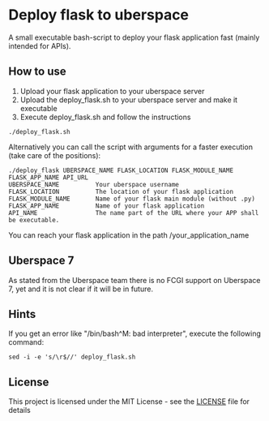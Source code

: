 # Deploy flask to uberspace

A small executable bash-script to deploy your flask application fast (mainly intended for APIs).

## How to use

1. Upload your flask application to your uberspace server
2. Upload the deploy_flask.sh to your uberspace server and make it executable
3. Execute deploy_flask.sh and follow the instructions

```
./deploy_flask.sh
```

Alternatively you can call the script with arguments for a faster execution (take care of the positions):

```
./deploy_flask UBERSPACE_NAME FLASK_LOCATION FLASK_MODULE_NAME FLASK_APP_NAME API_URL
UBERSPACE_NAME          Your uberspace username
FLASK_LOCATION          The location of your flask application
FLASK_MODULE_NAME       Name of your flask main module (without .py)
FLASK_APP_NAME          Name of your flask application
API_NAME                The name part of the URL where your APP shall be executable.
```

You can reach your flask application in the path /your_application_name

## Uberspace 7

As stated from the Uberspace team there is no FCGI support on Uberspace 7, yet and it is not clear if it will be in future.

## Hints

If you get an error like "/bin/bash^M: bad interpreter", execute the following command:

```
sed -i -e 's/\r$//' deploy_flask.sh
```

## License

This project is licensed under the MIT License - see the [LICENSE](LICENSE) file for details
